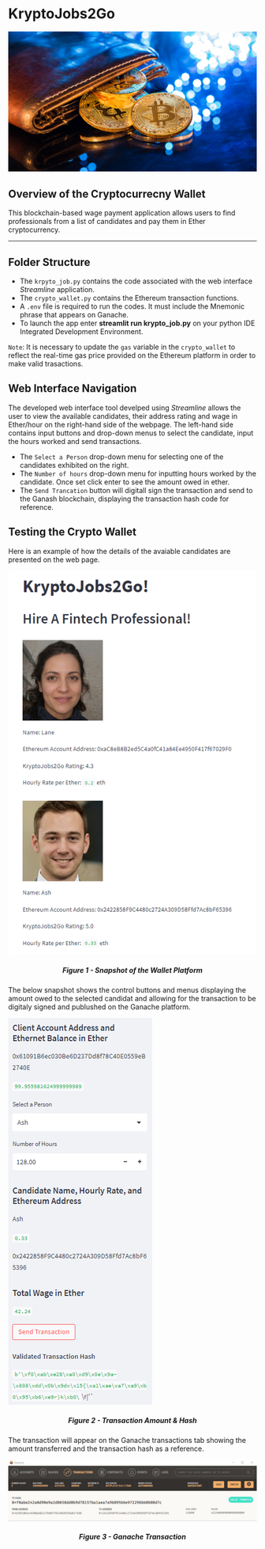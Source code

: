 # KryptoJobs2Go
<center><img src="Images/19-4-challenge-image.png"/></center>


## **Overview of the Cryptocurrecny Wallet**
This blockchain-based wage payment application allows users to find professionals from a list of candidates and pay them in Ether cryptocurrency.
****

## **Folder Structure**

* The `krpyto_job.py` contains the code associated with the web interface *Streamline* application.
* The `crypto_wallet.py` contains the Ethereum transaction functions.
* A `.env` file is required to run the codes. It must include the Mnemonic phrase that appears on Ganache.
* To launch the app enter **streamlit run krypto_job.py** on your python IDE Integrated Development Environment.

`Note`: It is necessary to update the `gas` variable in the `crypto_wallet` to reflect the real-time gas price provided on the Ethereum platform in order to make valid trasactions.


## **Web Interface Navigation**
The developed web interface tool develped using *Streamline* allows the user to view the available candidates, their address rating and wage in Ether/hour on the right-hand side of the webpage. The left-hand side contains input buttons and drop-down menus to select the candidate, input the hours worked and send transactions.
* The  `Select a Person` drop-down menu for selecting one of the candidates exhibited on the right. 
* The `Number of hours` drop-down menu for inputting hours worked by the candidate. Once set click enter to see the amount owed in ether.
* The `Send Trancation` button will digitall sign the transaction and send to the Ganash blockchain, displaying the transaction hash code for reference.


## **Testing the Crypto Wallet**
Here is an example of how the details of the avaiable candidates are presented on the web page.


![Wallet_candidates](Images/Wallet_candidates.png)

##### <center>Figure 1 - Snapshot of the Wallet Platform


The below snapshot shows the control buttons and menus displaying the amount owed to the selected candidat and allowing for the transaction to be digitaly signed and publushed on the Ganache platform.

![Wallet_transaction](Images/Wallet_transaction.png)



##### <center>Figure 2 - Transaction Amount & Hash

The transaction will appear on the Ganache transactions tab showing the amount transferred and the transaction hash as a reference.

![Ganache](Images/Ganache.png)


##### <center>Figure 3 - Ganache Transaction
